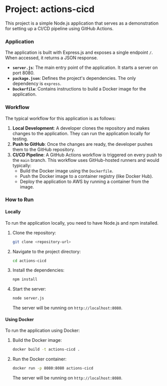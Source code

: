 # Project: actions-cicd

This project is a simple Node.js application that serves as a demonstration for setting up a CI/CD pipeline using GitHub Actions.

### Application

The application is built with Express.js and exposes a single endpoint `/`. When accessed, it returns a JSON response.

- **`server.js`**: The main entry point of the application. It starts a server on port 8080.
- **`package.json`**: Defines the project's dependencies. The only dependency is `express`.
- **`Dockerfile`**: Contains instructions to build a Docker image for the application.

### Workflow

The typical workflow for this application is as follows:

1.  **Local Development**: A developer clones the repository and makes changes to the application. They can run the application locally for testing.
2.  **Push to GitHub**: Once the changes are ready, the developer pushes them to the GitHub repository.
3.  **CI/CD Pipeline**: A GitHub Actions workflow is triggered on every push to the `main` branch. This workflow uses GitHub-hosted runners and would typically:
    - Build the Docker image using the `Dockerfile`.
    - Push the Docker image to a container registry (like Docker Hub).
    - Deploy the application to AWS by running a container from the image.

### How to Run

#### Locally

To run the application locally, you need to have Node.js and npm installed.

1.  Clone the repository:
    ```bash
    git clone <repository-url>
    ```
2.  Navigate to the project directory:
    ```bash
    cd actions-cicd
    ```
3.  Install the dependencies:
    ```bash
    npm install
    ```
4.  Start the server:
    ```bash
    node server.js
    ```
    The server will be running on `http://localhost:8080`.

#### Using Docker

To run the application using Docker:

1.  Build the Docker image:
    ```bash
    docker build -t actions-cicd .
    ```
2.  Run the Docker container:
    ```bash
    docker run -p 8080:8080 actions-cicd
    ```
    The server will be running on `http://localhost:8080`.
